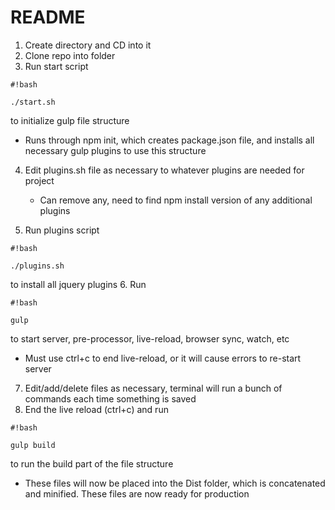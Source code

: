 # README #

1. Create directory and CD into it
2. Clone repo into folder 
3. Run start script 
```
#!bash

./start.sh
```
 to initialize gulp file structure 
   * Runs through npm init, which creates package.json file, and installs all necessary gulp plugins to use this structure

4. Edit plugins.sh file as necessary to whatever plugins are needed for project
   * Can remove any, need to find npm install version of any additional plugins 

5. Run plugins script 
```
#!bash

./plugins.sh
```
 to install all jquery plugins 
6. Run 
```
#!bash

gulp
```
to start server, pre-processor, live-reload, browser sync, watch, etc
   * Must use ctrl+c to end live-reload, or it will cause errors to re-start server

7. Edit/add/delete files as necessary, terminal will run a bunch of commands each time something is saved
8. End the live reload (ctrl+c) and run 
```
#!bash

gulp build
```
to run the build part of the file structure 
   * These files will now be placed into the Dist folder, which is concatenated and minified. These files are now ready for production